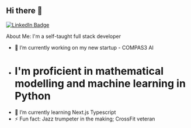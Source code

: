 ## Hi there 👋
<div id="badges">
  <a href="https://www.linkedin.com/in/seanxinzhou/">
    <img src="https://img.shields.io/badge/LinkedIn-blue?style=for-the-badge&logo=linkedin&logoColor=white" alt="LinkedIn Badge"/>
  </a>
</div>
<img src="https://komarev.com/ghpvc/?username=SeanXZed&style=flat-square&color=blue" alt=""/>

About Me:
I'm a self-taught full stack developer

- 🔭 I’m currently working on my new startup - COMPAS3 AI
- # I'm proficient in mathematical modelling and machine learning in Python
- 🌱 I’m currently learning Next.js Typescript
- ⚡ Fun fact: Jazz trumpeter in the making; CrossFit veteran

